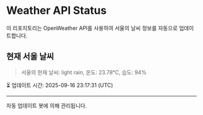 
# Weather API Status

이 리포지토리는 OpenWeather API를 사용하여 서울의 날씨 정보를 자동으로 업데이트합니다.

## 현재 서울 날씨
> 서울의 현재 날씨: light rain, 온도: 23.78°C, 습도: 94%

⏳ 업데이트 시간: 2025-09-16 23:17:31 (UTC)

---
자동 업데이트 봇에 의해 관리됩니다.
